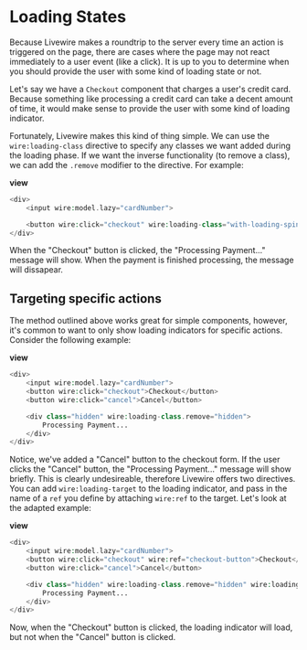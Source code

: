 # Loading States

Because Livewire makes a roundtrip to the server every time an action is triggered on the page, there are cases where the page may not react immediately to a user event (like a click). It is up to you to determine when you should provide the user with some kind of loading state or not.

Let's say we have a `Checkout` component that charges a user's credit card. Because something like processing a credit card can take a decent amount of time, it would make sense to provide the user with some kind of loading indicator.

Fortunately, Livewire makes this kind of thing simple. We can use the `wire:loading-class` directive to specify any classes we want added during the loading phase. If we want the inverse functionality (to remove a class), we can add the `.remove` modifier to the directive. For example:

**view**
```php
<div>
    <input wire:model.lazy="cardNumber">

    <button wire:click="checkout" wire:loading-class="with-loading-spinner">Checkout</button>
</div>
```

When the "Checkout" button is clicked, the "Processing Payment..." message will show. When the payment is finished processing, the message will dissapear.

## Targeting specific actions
The method outlined above works great for simple components, however, it's common to want to only show loading indicators for specific actions. Consider the following example:

**view**
```php
<div>
    <input wire:model.lazy="cardNumber">
    <button wire:click="checkout">Checkout</button>
    <button wire:click="cancel">Cancel</button>

    <div class="hidden" wire:loading-class.remove="hidden">
        Processing Payment...
    </div>
</div>
```

Notice, we've added a "Cancel" button to the checkout form. If the user clicks the "Cancel" button, the "Processing Payment..." message will show briefly. This is clearly undesireable, therefore Livewire offers two directives. You can add `wire:loading-target` to the loading indicator, and pass in the name of a `ref` you define by attaching `wire:ref` to the target. Let's look at the adapted example:

**view**
```php
<div>
    <input wire:model.lazy="cardNumber">
    <button wire:click="checkout" wire:ref="checkout-button">Checkout</button>
    <button wire:click="cancel">Cancel</button>

    <div class="hidden" wire:loading-class.remove="hidden" wire:loading-target="checkout-button">
        Processing Payment...
    </div>
</div>
```

Now, when the "Checkout" button is clicked, the loading indicator will load, but not when the "Cancel" button is clicked.
